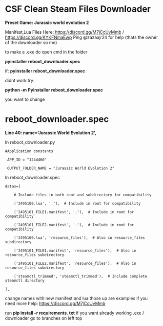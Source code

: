 # CSF Clean Steam Files Downloader
**Preset Game: Jurassic world evolution 2**

Manifest,Lua Files Here: https://discord.gg/M7jCcUvMmb / https://discord.gg/KYKFNmaEwp Ping @zazaajr24 for help (thats the owner of the downloader so me)

to make a .exe do open cmd in the folder

**pyinstaller reboot_downloader.spec**

if: 
**pyinstaller reboot_downloader.spec** 

didnt work try:

**python -m PyInstaller reboot_downloader.spec**

you want to change 

# reboot_downloader.spec

**Line 40: name='Jurassic World Evolution 2',**

In  reboot_downloader.py

    #Application constants
     
     APP_ID = "1244460"
     
     OUTPUT_FOLDER_NAME = "Jurassic World Evolution 2"

In reboot_downloader.spec

    datas=[
     
        # Include files in both root and subdirectory for compatibility
        
        ('2495100.lua', '.'),  # Include in root for compatibility
        
        ('2495101_FILE1.manifest', '.'),  # Include in root for compatibility 
        
        ('2495101_FILE2.manifest', '.'),  # Include in root for compatibility 
        
        ('2495100.lua', 'resource_files'),  # Also in resource_files subdirectory
        
        ('2495101_FILE1.manifest', 'resource_files'),  # Also in resource_files subdirectory
        
        ('2495101_FILE2.manifest', 'resource_files'),  # Also in resource_files subdirectory
        
        ('steamctl_trimmed', 'steamctl_trimmed'),  # Include complete steamctl directory
        
    ],
    
change names with new manifest and lua those up are examples if you need more help: https://discord.gg/M7jCcUvMmb

run **pip install -r requirements. txt**
if you want already working .exe / downloader go to branches on left top
